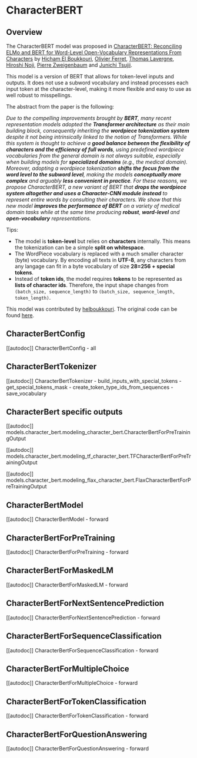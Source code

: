 <!--Copyright 2023 The HuggingFace Team. All rights reserved.

Licensed under the Apache License, Version 2.0 (the "License"); you may not use this file except in compliance with
the License. You may obtain a copy of the License at

http://www.apache.org/licenses/LICENSE-2.0

Unless required by applicable law or agreed to in writing, software distributed under the License is distributed on
an "AS IS" BASIS, WITHOUT WARRANTIES OR CONDITIONS OF ANY KIND, either express or implied. See the License for the
specific language governing permissions and limitations under the License.

⚠️ Note that this file is in Markdown but contain specific syntax for our doc-builder (similar to MDX) that may not be
rendered properly in your Markdown viewer.

-->

# CharacterBERT

## Overview

The CharacterBERT model was proposed in [CharacterBERT: Reconciling ELMo and BERT for Word-Level Open-Vocabulary Representations From Characters](https://aclanthology.org/2020.coling-main.609/) by [Hicham El Boukkouri](https://scholar.google.com/citations?user=rK_ER-YAAAAJ&hl=fr), [Olivier Ferret](https://scholar.google.com/citations?user=-mCQhtIAAAAJ&hl=fr), [Thomas Lavergne](https://scholar.google.com/citations?user=l7XLFhEAAAAJ&hl=fr), [Hiroshi Noji](https://scholar.google.com/citations?user=OODRveoAAAAJ&hl=fr), [Pierre Zweigenbaum](https://scholar.google.com/citations?user=0LjUNAsAAAAJ&hl=fr) and [Junichi Tsujii](https://scholar.google.com/citations?user=h3aNnAIAAAAJ&hl=fr).

This model is a version of BERT that allows for token-level inputs and outputs. It does not use a subword vocabulary and instead processes each input token at the character-level, making it more flexible and easy to use as well robust to misspellings.

The abstract from the paper is the following:

*Due to the compelling improvements brought by **BERT**, many recent representation models adopted the **Transformer architecture** as their main building block, consequently inheriting the **wordpiece tokenization system** despite it not being intrinsically linked to the notion of Transformers. While this system is thought to achieve a **good balance between the flexibility of characters and the efficiency of full words**, using predefined wordpiece vocabularies from the general domain is not always suitable, especially when building models for **specialized domains** (e.g., the medical domain). Moreover, adopting a wordpiece tokenization **shifts the focus from the word level to the subword level**, making the models **conceptually more complex** and arguably **less convenient in practice**. For these reasons, we propose CharacterBERT, a new variant of BERT that **drops the wordpiece system altogether and uses a Character-CNN module instead** to represent entire words by consulting their characters. We show that this new model **improves the performance of BERT** on a variety of medical domain tasks while at the same time producing **robust**, **word-level** and **open-vocabulary** representations.*

Tips:

- The model is **token-level** but relies on **characters** internally. This means the tokenization can be a simple **split on whitespace**.
- The WordPiece vocabulary is replaced with a much smaller character (byte) vocabulary. By encoding all texts in **UTF-8**, any characters from any langage can fit in a byte vocabulary of size **28=256 + special tokens**.
- Instead of **token ids**, the model requires **tokens** to be represented as **lists of character ids**. Therefore, the input shape changes from `(batch_size, sequence_length)` to `(batch_size, sequence_length, token_length)`.

This model was contributed by [helboukkouri](https://huggingface.co/helboukkouri).
The original code can be found [here](https://github.com/helboukkouri/character-bert).


## CharacterBertConfig

[[autodoc]] CharacterBertConfig
    - all

## CharacterBertTokenizer

[[autodoc]] CharacterBertTokenizer
    - build_inputs_with_special_tokens
    - get_special_tokens_mask
    - create_token_type_ids_from_sequences
    - save_vocabulary

## CharacterBert specific outputs

[[autodoc]] models.character_bert.modeling_character_bert.CharacterBertForPreTrainingOutput

[[autodoc]] models.character_bert.modeling_tf_character_bert.TFCharacterBertForPreTrainingOutput

[[autodoc]] models.character_bert.modeling_flax_character_bert.FlaxCharacterBertForPreTrainingOutput

## CharacterBertModel

[[autodoc]] CharacterBertModel
    - forward

## CharacterBertForPreTraining

[[autodoc]] CharacterBertForPreTraining
    - forward

## CharacterBertForMaskedLM

[[autodoc]] CharacterBertForMaskedLM
    - forward

## CharacterBertForNextSentencePrediction

[[autodoc]] CharacterBertForNextSentencePrediction
    - forward

## CharacterBertForSequenceClassification

[[autodoc]] CharacterBertForSequenceClassification
    - forward

## CharacterBertForMultipleChoice

[[autodoc]] CharacterBertForMultipleChoice
    - forward

## CharacterBertForTokenClassification

[[autodoc]] CharacterBertForTokenClassification
    - forward

## CharacterBertForQuestionAnswering

[[autodoc]] CharacterBertForQuestionAnswering
    - forward
